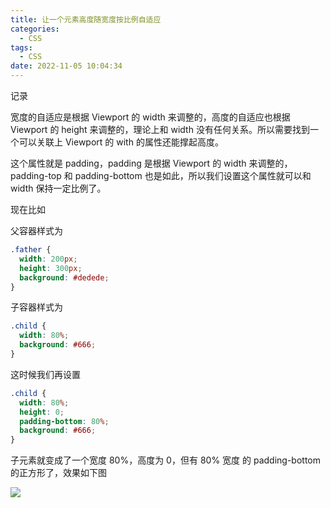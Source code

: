 ```yaml
---
title: 让一个元素高度随宽度按比例自适应
categories:
  - CSS
tags:
  - CSS
date: 2022-11-05 10:04:34
---
```



记录

<!--more-->

宽度的自适应是根据 Viewport 的 width 来调整的，高度的自适应也根据 Viewport 的 height 来调整的，理论上和 width 没有任何关系。所以需要找到一个可以关联上 Viewport 的 with 的属性还能撑起高度。

这个属性就是 padding，padding 是根据 Viewport 的 width 来调整的，padding-top 和 padding-bottom 也是如此，所以我们设置这个属性就可以和 width 保持一定比例了。

现在比如

父容器样式为

```css
.father {
  width: 200px;
  height: 300px;
  background: #dedede;
}
```

子容器样式为

```css
.child {
  width: 80%;
  background: #666;
}
```

这时候我们再设置

```css
.child {
  width: 80%;
  height: 0;
  padding-bottom: 80%;
  background: #666;
}
```

子元素就变成了一个宽度 80%，高度为 0，但有 80% 宽度 的 padding-bottom 的正方形了，效果如下图

![](https://img.iszy.xyz/1667613841613.png)

